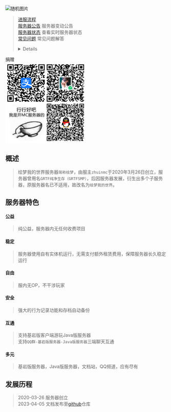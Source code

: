 ![随机图片](https://api.imlazy.ink/img)
> [进服流程](start)  
> [服务器公告](notice/) 服务器变动公告  
> [服务器状态](servers/motd) 查看实时服务器状态  
> [常见问题](FAQ) 常见问题解答  
> <details>
  <summary>捐赠</summary>
  <img src="./imgs/恰饭.jpg" width="50%" height="50%">
</details>

## 概述
> 绘梦我的世界服务器`简称绘梦`，由服主`zhuinmc`于2020年3月26日创立，服务器曾用名`GRTF纯净生存（GRTFSMP）`，后因服务器发展，衍生出多个子服务器，原服务器名已不适用，故改名为`绘梦我的世界`。

## 服务器特色  

#### 公益
> 纯公益，服务器内无任何收费项目
#### 稳定
> 服务器使用自有实体机运行，无需支付额外租赁费用，保障服务器长久稳定运行
#### 自由
> 服内无OP，不干涉玩家
#### 安全
> 强大的行为记录功能和存档自动备份
#### 互通
> 支持基岩版客户端游玩Java版服务器  
支持`QQ群-基岩版服务器-Java版服务器`三端聊天互通
#### 多元
> 基岩版服务器，Java版服务器，文档站，QQ频道，应有尽有

## 发展历程
> 2020-03-26  服务器创立  
> 2023-04-05  文档发布至[github](https://github.com/HMMCDEV/Docs)仓库
